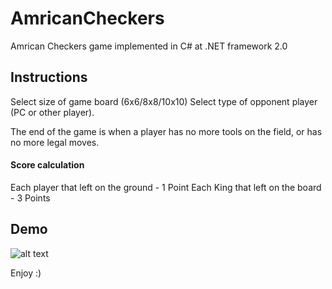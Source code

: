 # AmricanCheckers
Amrican Checkers game implemented in C# at .NET framework 2.0
 
## Instructions

Select size of game board (6x6/8x8/10x10)
Select type of opponent player (PC or other player).

The end of the game is when a player has no more tools on the field, 
or has no more legal moves. 


#### Score calculation

Each player that left on the ground - 1 Point
Each King that left on the board - 3 Points

## Demo
![alt text](https://github.com/naorbak/Tetris/blob/master/Tetris.gif)

Enjoy :)
